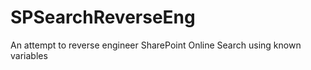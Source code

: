 # SPSearchReverseEng
An attempt to reverse engineer SharePoint Online Search using known variables 
